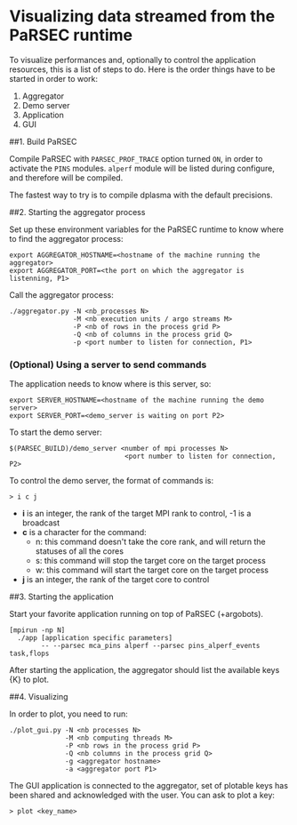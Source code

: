 # Visualizing data streamed from the PaRSEC runtime

To visualize performances and, optionally to control the application resources, this is a list of steps to do. Here is the order things have to be started in order to work:

1. Aggregator
2. Demo server
3. Application
4. GUI

##1. Build PaRSEC

Compile PaRSEC with ```PARSEC_PROF_TRACE``` option turned ```ON```, in order to activate the ```PINS``` modules. ```alperf``` module will be listed during configure, and therefore will be compiled.

The fastest way to try is to compile dplasma with the default precisions.

##2. Starting the aggregator process

Set up these environment variables for the PaRSEC runtime to know where to find the aggregator process:

```{Bash}
export AGGREGATOR_HOSTNAME=<hostname of the machine running the aggregator>
export AGGREGATOR_PORT=<the port on which the aggregator is listenning, P1>
```

Call the aggregator process:

```{Bash}
./aggregator.py -N <nb_processes N>
                -M <nb execution units / argo streams M>
                -P <nb of rows in the process grid P>
                -Q <nb of columns in the process grid Q>
                -p <port number to listen for connection, P1>
```

### (Optional) Using a server to send commands

The application needs to know where is this server, so:

```{Bash}
export SERVER_HOSTNAME=<hostname of the machine running the demo server>
export SERVER_PORT=<demo_server is waiting on port P2>
```

To start the demo server:

```{Bash}
$(PARSEC_BUILD)/demo_server <number of mpi processes N>
                             <port number to listen for connection, P2>
```
To control the demo server, the format of commands is:

```{Bash}
> i c j
```

* **i** is an integer, the rank of the target MPI rank to control, -1 is a broadcast
* **c** is a character for the command:  
  * n: this command doesn't take the core rank, and will return the statuses of all the cores  
  * s: this command will stop the target core on the target process  
  * w: this command will start the target core on the target process
* **j** is an integer, the rank of the target core to control

##3. Starting the application

Start your favorite application running on top of PaRSEC (+argobots).

```{Bash}
[mpirun -np N]
  ./app [application specific parameters]
        -- --parsec mca_pins alperf --parsec pins_alperf_events task,flops
```

After starting the application, the aggregator should list the available keys {K} to plot.

##4. Visualizing

In order to plot, you need to run:

```{Bash}
./plot_gui.py -N <nb processes N>
              -M <nb computing threads M>
              -P <nb rows in the process grid P>
              -Q <nb columns in the process grid Q>
              -g <aggregator hostname>
              -a <aggregator port P1>
```

The GUI application is connected to the aggregator, set of plotable keys has been shared and acknowledged with the user. You can ask to plot a key:

```{Bash}
> plot <key_name>
```
